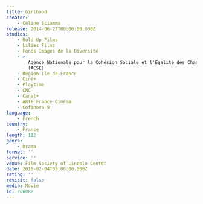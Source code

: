 ```yaml
---
title: Girlhood
creator:
    - Céline Sciamma
release: 2014-06-27T00:00:00.000Z
studios:
    - Hold Up Films
    - Lilies Films
    - Fonds Images de la Diversité
    - >-
        Agence Nationale pour la Cohésion Sociale et l'Egalité des Chances
        (ACSE)
    - Région Ile-de-France
    - Ciné+
    - Playtime
    - CNC
    - Canal+
    - ARTE France Cinéma
    - Cofinova 9
language:
    - French
country:
    - France
length: 112
genre:
    - Drama
format: ''
service: ''
venue: Film Society of Lincoln Center
date: 2015-02-04T05:00:00.000Z
rating: ''
revisit: false
media: Movie
id: 266082
---
```



